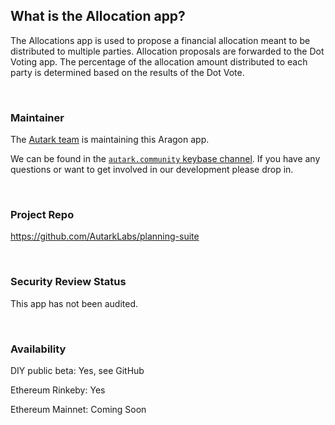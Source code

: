 
## What is the Allocation app?

The Allocations app is used to propose a financial allocation meant to be distributed to multiple parties. Allocation proposals are forwarded to the Dot Voting app. The percentage of the allocation amount distributed to each party is determined based on the results of the Dot Vote.

<br>

### Maintainer 

The [Autark team](https://github.com/AutarkLabs/planning-suite) is maintaining this Aragon app.

We can be found in the [`autark.community` keybase channel](https://keybase.io/team/autark.community). If you have any questions or want to get involved in our development please drop in.

<br>

### Project Repo 

https://github.com/AutarkLabs/planning-suite

<br>

### Security Review Status 

This app has not been audited.

<br>

### Availability 

DIY public beta: Yes, see GitHub

Ethereum Rinkeby: Yes

Ethereum Mainnet: Coming Soon

<br>
